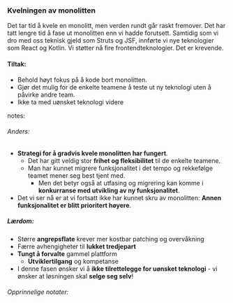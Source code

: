 ### Kvelningen av monolitten

Det tar tid å kvele en monolitt, men verden rundt går raskt fremover.
Det har tatt lengre tid å fase ut monolitten enn vi hadde forutsett.
Samtidig som vi dro med oss teknisk gjeld som Struts og JSF, innførte vi nye teknologier som React og Kotlin.
Vi støtter nå fire frontendteknologier. Det er krevende.

#### Tiltak:
* Behold høyt fokus på å kode bort monolitten.
* Gjør det mulig for de enkelte teamene å teste ut ny teknologi uten å påvirke andre team. 
* Ikke ta med uønsket teknologi videre


notes:
###### Anders:

* **Strategi for å gradvis kvele monolitten har fungert**.
  * Det har gitt veldig stor **frihet og fleksibilitet** til de enkelte teamene.
  * Man har kunnet migrere funksjonalitet i det tempo og rekkefølge teamet mener seg best tjent med.
    * Men det betyr også at utfasing og migrering kan komme i **konkurranse med utvikling av ny funksjonalitet**.
* Det vi ser nå er at vi fortsatt ikke har kunnet skru av monolitten: **Annen funksjonalitet er blitt prioritert høyere**.

##### Lærdom:
* Større **angrepsflate** krever mer kostbar patching og overvåkning
* Færre avhengigheter til **lukket tredjepart**
* **Tungt å forvalte** gammel plattform
  * **Utviklertilgang** og kompetanse
* I denne fasen ønsker vi å **ikke tilrettelegge for uønsket teknologi** - vi ønsker at løsningen skal **selge seg selv**!


###### Opprinnelige notater:
